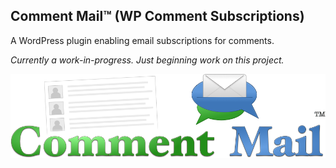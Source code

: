 ## Comment Mail™ (WP Comment Subscriptions)

A WordPress plugin enabling email subscriptions for comments.

_Currently a work-in-progress. Just beginning work on this project._

![logo](assets/logo.png)
